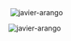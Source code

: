<p>&nbsp;<img align="center" src="https://github-readme-stats.vercel.app/api?username=javier-arango&show_icons=true&locale=en" alt="javier-arango" /></p>

<p><img align="center" src="https://github-readme-streak-stats.herokuapp.com/?user=javier-arango&" alt="javier-arango" /></p>
